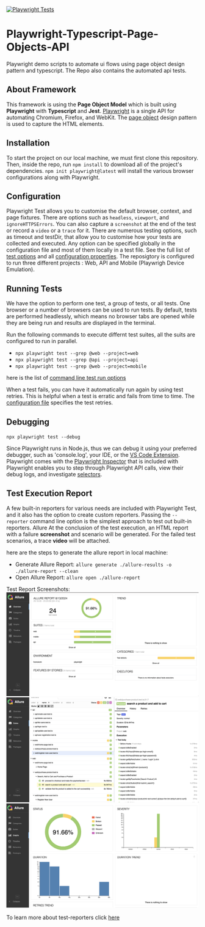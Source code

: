 [![Playwright Tests](https://github.com/PrinceSoni83/Playwright-Typescript-UI-API-Test/actions/workflows/playwright.yml/badge.svg)](https://github.com/PrinceSoni83/Playwright-Typescript-UI-API-Test/actions/workflows/playwright.yml)

# Playwright-Typescript-Page-Objects-API

Playwright demo scripts to automate ui flows using page object design pattern and typescript. The Repo also contains the automated api tests.

## About Framework

This framework is using the **Page Object Model** which is built using **Playwright** with **Typescript** and **Jest**. [Playwright](https://github.com/microsoft/playwright) is a single API for automating Chromium, Firefox, and WebKit. The [page object](https://playwright.dev/docs/pom) design pattern is used to capture the HTML elements.

## Installation

To start the project on our local machine, we must first clone this repository. Then, inside the repo, run `npm install` to download all of the project's dependencies. `npm init playwright@latest` will install the various browser configurations along with Playwright.

## Configuration

Playwright Test allows you to customise the default browser, context, and page fixtures. There are options such as `headless`, `viewport`, and `ignoreHTTPSErrors`. You can also capture a `screenshot` at the end of the test or record a `video` or a `trace` for it. There are numerous testing options, such as timeout and testDir, that allow you to customise how your tests are collected and executed. Any option can be specified globally in the configuration file and most of them locally in a test file.
See the full list of [test options](https://playwright.dev/docs/api/class-testoptions) and all [configuration properties](https://playwright.dev/docs/api/class-testconfig).
The reposigtory is configured to run three different projects : Web, API and Mobile (Playwrigh Device Emulation).

## Running Tests

We have the option to perform one test, a group of tests, or all tests. One browser or a number of browsers can be used to run tests. By default, tests are performed headlessly, which means no browser tabs are opened while they are being run and results are displayed in the terminal.

Run the following commands to execute differnt test suites, all the suits are configured to run in parallel.

- `npx playwright test --grep @web --project=web`
- `npx playwright test --grep @api --project=api`
- `npx playwright test --grep @web --project=mobile`

here is the list of [command line test run options](https://playwright.dev/docs/running-tests#command-line)

When a test fails, you can have it automatically run again by using test retries. This is helpful when a test is erratic and fails from time to time. The [configuration file](https://playwright.dev/docs/test-configuration) specifies the test retries.

## Debugging

`npx playwright test --debug`

Since Playwright runs in Node.js, thus we can debug it using your preferred debugger, such as 'console.log', your IDE, or the [VS Code Extension](https://playwright.dev/docs/getting-started-vscode). Playwright comes with the [Playwright Inspector](https://playwright.dev/docs/debug#playwright-inspector) that is included with Playwright enables you to step through Playwright API calls, view their debug logs, and investigate [selectors](https://playwright.dev/docs/selectors).

## Test Execution Report

A few built-in reporters for various needs are included with Playwright Test, and it also has the option to create custom reporters. Passing the `--reporter` command line option is the simplest approach to test out built-in reporters. Allure At the conclusion of the test execution, an HTML report with a failure **screenshot** and scenario will be generated. For the failed test scenarios, a trace **video** will be attached.

here are the steps to generate the allure report in local machine:

- Generate Allure Report: `allure generate ./allure-results -o ./allure-report --clean`
- Open Allure Report: `allure open ./allure-report`

Test Report Screenshots:
![alt text](image.png)
![alt text](image-1.png)
![alt text](image-2.png)

To learn more about test-reporters click [here](https://playwright.dev/docs/test-reporters)
